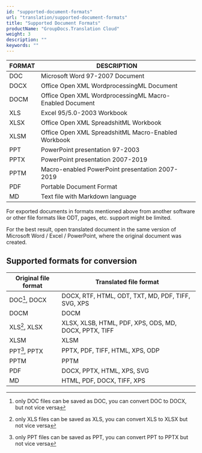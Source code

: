 ```yaml
---
id: "supported-document-formats"
url: "translation/supported-document-formats"
title: "Supported Document Formats"
productName: "GroupDocs.Translation Cloud"
weight: 3
description: ""
keywords: ""
---
```


|FORMAT|DESCRIPTION|
|---|---|
|DOC|Microsoft Word 97-2007 Document|
|DOCX|Office Open XML WordprocessingML Document|
|DOCM|Office Open XML WordprocessingML Macro-Enabled Document|
|XLS|Excel 95/5.0-2003 Workbook|
|XLSX|Office Open XML SpreadshitML Workbook|
|XLSM|Office Open XML SpreadshitML Macro-Enabled Workbook|
|PPT|PowerPoint presentation 97-2003|
|PPTX|PowerPoint presentation 2007-2019|
|PPTM|Macro-enabled PowerPoint presentation 2007-2019|
|PDF|Portable Document Format|
|MD|Text file with Markdown language|


For exported documents in formats mentioned above from another software or other file formats like ODT, pages, etc. support might be limited.

For the best result, open translated document in the same version of Microsoft Word / Excel / PowerPoint, where the original document was created.

## Supported formats for conversion
|Original file format|Translated file format|
|---|---|
|DOC[^1], DOCX|DOCX, RTF, HTML, ODT, TXT, MD, PDF, TIFF, SVG, XPS|
|DOCM|DOCM|
|XLS[^2], XLSX|XLSX, XLSB, HTML, PDF, XPS, ODS, MD, DOCX, PPTX, TIFF|
|XLSM|XLSM|
|PPT[^3], PPTX|PPTX, PDF, TIFF, HTML, XPS, ODP|
|PPTM|PPTM|
|PDF|DOCX, PPTX, HTML, XPS, SVG|
|MD|HTML, PDF, DOCX, TIFF, XPS|
[^1]: only DOC files can be saved as DOC, you can convert DOC to DOCX, but not vice versa 
[^2]: only XLS files can be saved as XLS, you can convert XLS to XLSX but not vice versa
[^3]: only PPT files can be saved as PPT, you can convert PPT to PPTX but not vice versa  